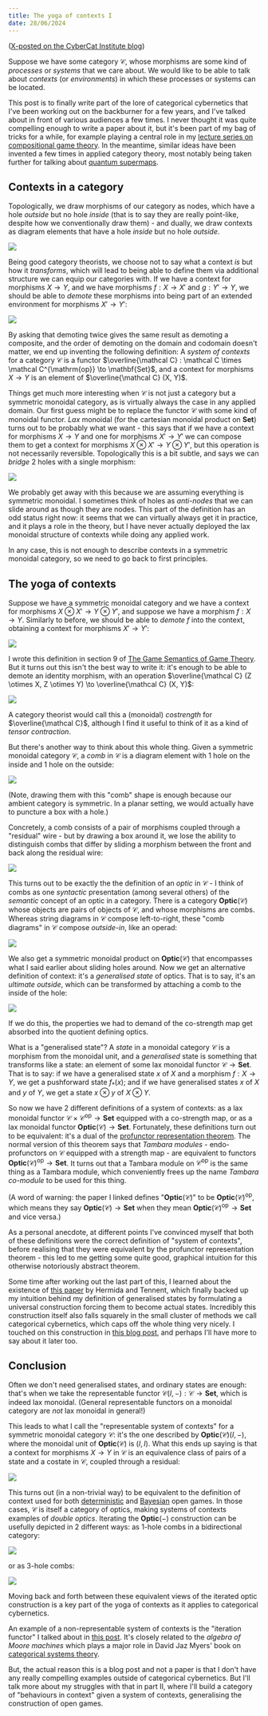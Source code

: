 ```yaml
---
title: The yoga of contexts I
date: 28/06/2024
---
```


([X-posted on the CyberCat Institute blog](https://cybercat.institute/2024/06/28/yoga-contexts/))

Suppose we have some category $\mathcal C$, whose morphisms are some kind of *processes* or *systems* that we care about. We would like to be able to talk about *contexts* (or *environments*) in which these processes or systems can be located.

This post is to finally write part of the lore of categorical cybernetics that I've been working out on the backburner for a few years, and I've talked about in front of various audiences a few times. I never thought it was quite compelling enough to write a paper about it, but it's been part of my bag of tricks for a while, for example playing a central role in my [lecture series on compositional game theory](https://julesh.com/links.html). In the meantime, similar ideas have been invented a few times in applied category theory, most notably being taken further for talking about [quantum supermaps](https://arxiv.org/abs/2402.02997).

## Contexts in a category

Topologically, we draw morphisms of our category as nodes, which have a hole *outside* but no hole *inside* (that is to say they are really point-like, despite how we conventionally draw them) - and dually, we draw contexts as diagram elements that have a hole *inside* but no hole *outside*.

![](/assets/posts/2024-06-28-yoga-contexts/img1.png)

Being good category theorists, we choose not to say what a context *is* but how it *transforms*, which will lead to being able to define them via additional structure we can equip our categories with. If we have a context for morphisms $X \to Y$, and we have morphisms $f : X \to X'$ and $g : Y' \to Y$, we should be able to *demote* these morphisms into being part of an extended environment for morphisms $X' \to Y'$:

![](/assets/posts/2024-06-28-yoga-contexts/img2.png)

By asking that demoting twice gives the same result as demoting a composite, and the order of demoting on the domain and codomain doesn't matter, we end up inventing the following definition: A *system of contexts* for a category $\mathcal C$ is a functor $\overline{\mathcal C} : \mathcal C \times \mathcal C^{\mathrm{op}} \to \mathbf{Set}$, and a context for morphisms $X \to Y$ is an element of $\overline{\mathcal C} (X, Y)$.

Things get much more interesting when $\mathcal C$ is not just a category but a symmetric monoidal category, as is virtually always the case in any applied domain. Our first guess might be to replace the functor $\mathcal C$ with some kind of monoidal functor. *Lax* monoidal (for the cartesian monoidal product on $\mathbf{Set}$) turns out to be probably what we want - this says that if we have a context for morphisms $X \to Y$ and one for morphisms $X' \to Y'$ we can compose them to get a context for morphisms $X \otimes X' \to Y \otimes Y'$, but this operation is not necessarily reversible. Topologically this is a bit subtle, and says we can *bridge* 2 holes with a single morphism:

![](/assets/posts/2024-06-28-yoga-contexts/img3.png)

We probably get away with this because we are assuming everything is symmetric monoidal. I sometimes think of holes as *anti-nodes* that we can slide around as though they are nodes. This part of the definition has an odd status right now: it seems that we can virtually always get it in practice, and it plays a role in the theory, but I have never actually deployed the lax monoidal structure of contexts while doing any applied work.

In any case, this is not enough to describe contexts in a symmetric monoidal category, so we need to go back to first principles.

## The yoga of contexts

Suppose we have a symmetric monoidal category and we have a context for morphisms $X \otimes X' \to Y \otimes Y'$, and suppose we have a morphism $f : X \to Y$. Similarly to before, we should be able to *demote* $f$ into the context, obtaining a context for morphisms $X' \to Y'$:

![](/assets/posts/2024-06-28-yoga-contexts/img4.png)

I wrote this definition in section 9 of [The Game Semantics of Game Theory](https://arxiv.org/abs/1904.11287). But it turns out this isn't the best way to write it: it's enough to be able to demote an identity morphism, with an operation $\overline{\mathcal C} (Z \otimes X, Z \otimes Y) \to \overline{\mathcal C} (X, Y)$:

![](/assets/posts/2024-06-28-yoga-contexts/img5.png)

A category theorist would call this a (monoidal) *costrength* for $\overline{\mathcal C}$, although I find it useful to think of it as a kind of *tensor contraction*.

But there's another way to think about this whole thing. Given a symmetric monoidal category $\mathcal C$, a *comb* in $\mathcal C$ is a diagram element with 1 hole on the inside and 1 hole on the outside:

![](/assets/posts/2024-06-28-yoga-contexts/img6.png)

(Note, drawing them with this "comb" shape is enough because our ambient category is symmetric. In a planar setting, we would actually have to puncture a box with a hole.)

Concretely, a comb consists of a pair of morphisms coupled through a "residual" wire - but by drawing a box around it, we lose the ability to distinguish combs that differ by sliding a morphism between the front and back along the residual wire:

![](/assets/posts/2024-06-28-yoga-contexts/img7.png)

This turns out to be exactly the the definition of an *optic* in $\mathcal C$ - I think of combs as one *syntactic* presentation (among several others) of the *semantic* concept of an optic in a category. There is a category $\mathbf{Optic} (\mathcal C)$ whose objects are pairs of objects of $\mathcal C$, and whose morphisms are combs. Whereas string diagrams in $\mathcal C$ compose left-to-right, these "comb diagrams" in $\mathcal C$ compose *outside-in*, like an operad:

![](/assets/posts/2024-06-28-yoga-contexts/img8.png)

We also get a symmetric monoidal product on $\mathbf{Optic} (\mathcal C)$ that encompasses what I said earlier about sliding holes around. Now we get an alternative definition of context: it's a *generalised state* of optics. That is to say, it's an *ultimate outside*, which can be transformed by attaching a comb to the inside of the hole:

![](/assets/posts/2024-06-28-yoga-contexts/img9.png)

If we do this, the properties we had to demand of the co-strength map get absorbed into the quotient defining optics.

What is a "generalised state"? A *state* in a monoidal category $\mathcal C$ is a morphism from the monoidal unit, and a *generalised* state is something that transforms like a state: an element of some lax monoidal functor $\mathcal C \to \mathbf{Set}$. That is to say: if we have a generalised state $x$ of $X$ and a morphism $f : X \to Y$, we get a pushforward state $f_* (x)$; and if we have generalised states $x$ of $X$ and $y$ of $Y$, we get a state $x \otimes y$ of $X \otimes Y$.

So now we have 2 different definitions of a system of contexts: as a lax monoidal functor $\mathcal C \times \mathcal C^{\mathrm{op}} \to \mathbf{Set}$ equipped with a co-strength map, or as a lax monoidal functor $\mathbf{Optic} (\mathcal C) \to \mathbf{Set}$. Fortunately, these definitions turn out to be equivalent: it's a dual of the [profunctor representation theorem](https://arxiv.org/abs/2001.07488). The normal version of this theorem says that *Tambara modules* - endo-profunctors on $\mathcal C$ equipped with a strength map - are equivalent to functors $\mathbf{Optic} (\mathcal C)^{\mathrm{op}} \to \mathbf{Set}$. It turns out that a Tambara module on $\mathcal C^{\mathrm{op}}$ is the same thing as a Tambara module, which conveniently frees up the name *Tambara co-module* to be used for this thing.

(A word of warning: the paper I linked defines "$\mathbf{Optic} (\mathcal C)$" to be $\mathbf{Optic} (\mathcal C)^\mathrm{op}$, which means they say $\mathbf{Optic} (\mathcal C) \to \mathbf{Set}$ when they mean $\mathbf{Optic} (\mathcal C)^{\mathrm{op}} \to \mathbf{Set}$ and vice versa.)

As a personal anecdote, at different points I've convinced myself that both of these definitions were the correct definition of "system of contexts", before realising that they were equivalent by the profunctor representation theorem - this led to me getting some quite good, graphical intuition for this otherwise notoriously abstract theorem.

Some time after working out the last part of this, I learned about the existence of [this paper](https://www.sciencedirect.com/science/article/pii/S0304397512000163) by Hermida and Tennent, which finally backed up my intuition behind my definition of generalised states by formulating a universal construction forcing them to become actual states. Incredibly this construction itself also falls squarely in the small cluster of methods we call categorical cybernetics, which caps off the whole thing very nicely. I touched on this construction in [this blog post](/posts/2024-02-22-iteration-optics.html), and perhaps I'll have more to say about it later too.

## Conclusion

Often we don't need generalised states, and ordinary states are enough: that's when we take the representable functor $\mathcal C (I, -) : \mathcal C \to \mathbf{Set}$, which is indeed lax monoidal. (General representable functors on a monoidal category are *not* lax monoidal in general!)

This leads to what I call the "representable system of contexts" for a symmetric monoidal category $\mathcal C$: it's the one described by $\mathbf{Optic} (\mathcal C) (I, -)$, where the monoidal unit of $\mathbf{Optic} (\mathcal C)$ is $(I, I)$. What this ends up saying is that a context for morphisms $X \to Y$ in $\mathcal C$ is an equivalence class of pairs of a state and a costate in $\mathcal C$, coupled through a residual:

![](/assets/posts/2024-06-28-yoga-contexts/img10.png)

This turns out (in a non-trivial way) to be equivalent to the definition of context used for both [deterministic](https://arxiv.org/abs/1603.04641) and [Bayesian](https://compositionality-journal.org/papers/compositionality-5-9/) open games. In those cases, $\mathcal C$ is itself a category of optics, making systems of contexts examples of *double optics*. Iterating the $\mathbf{Optic} (-)$ construction can be usefully depicted in 2 different ways: as 1-hole combs in a bidirectional category:

![](/assets/posts/2024-06-28-yoga-contexts/img11.png)

or as 3-hole combs:

![](/assets/posts/2024-06-28-yoga-contexts/img12.png)

Moving back and forth between these equivalent views of the iterated optic construction is a key part of the yoga of contexts as it applies to categorical cybernetics.

An example of a non-representable system of contexts is the "iteration functor" I talked about in [this post](/posts/2024-02-22-iteration-optics.html). It's closely related to the *algebra of Moore machines* which plays a major role in David Jaz Myers' book on [categorical systems theory](http://davidjaz.com/Papers/DynamicalBook.pdf).

But, the actual reason this is a blog post and not a paper is that I don't have any really compelling examples outside of categorical cybernetics. But I'll talk more about my struggles with that in part II, where I'll build a category of "behaviours in context" given a system of contexts, generalising the construction of open games.

